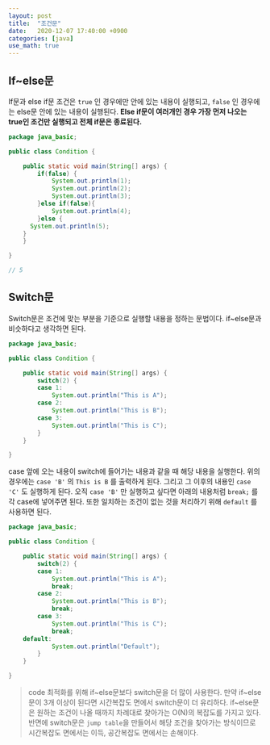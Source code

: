 ```yaml
---
layout: post
title:  "조건문"
date:   2020-12-07 17:40:00 +0900
categories: [java]
use_math: true
---
```


## If~else문

If문과 else if문 조건은 `true` 인 경우에만 안에 있는 내용이 실행되고, `false` 인 경우에는 else문 안에 있는 내용이 실행된다. **Else if문이 여러개인 경우 가장 먼저 나오는 true인 조건만 실행되고 전체 if문은 종료된다.**

```java
package java_basic;

public class Condition {

	public static void main(String[] args) {
		if(false) {
			System.out.println(1);
			System.out.println(2);
			System.out.println(3);
		}else if(false){
			System.out.println(4);
		}else {
      System.out.println(5);
    }
	}

}

// 5
```



## Switch문

Switch문은 조건에 맞는 부분을 기준으로 실행할 내용을 정하는 문법이다. if~else문과 비슷하다고 생각하면 된다.

```java
package java_basic;

public class Condition {

	public static void main(String[] args) {
		switch(2) {
		case 1:
			System.out.println("This is A");
		case 2:
			System.out.println("This is B");
		case 3:
			System.out.println("This is C");
		}
	}

}
```

case 앞에 오는 내용이 switch에 들어가는 내용과 같을 때 해당 내용을 실행한다. 위의 경우에는 `case 'B'` 의 `This is B` 를 출력하게 된다. 그리고 그 이후의 내용인 `case 'C'` 도 실행하게 된다. 오직 `case 'B'` 만 실행하고 싶다면 아래의 내용처럼 `break;` 를 각 case에 넣어주면 된다. 또한 일치하는 조건이 없는 것을 처리하기 위해 `default` 를 사용하면 된다.

```java
package java_basic;

public class Condition {

	public static void main(String[] args) {
		switch(2) {
		case 1:
			System.out.println("This is A");
			break;
		case 2:
			System.out.println("This is B");
			break;
		case 3:
			System.out.println("This is C");
			break;
    default:
			System.out.println("Default");
		}
	}

}
```

> code 최적화를 위해 if~else문보다 switch문을 더 많이 사용한다. 만약 if~else문이 3개 이상이 된다면 시간복잡도 면에서 switch문이 더 유리하다. if~else문은 원하는 조건이 나올 때까지 차례대로 찾아가는 O(N)의 복잡도를 가지고 있다. 반면에 switch문은 `jump table`을 만들어서 해당 조건을 찾아가는 방식이므로 시간복잡도 면에서는 이득, 공간복잡도 면에서는 손해이다.


